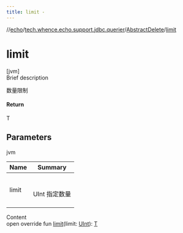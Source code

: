 ```yaml
---
title: limit -
---
```

//[echo](../../index.md)/[tech.whence.echo.support.jdbc.querier](../index.md)/[AbstractDelete](index.md)/[limit](limit.md)



# limit  
[jvm]  
Brief description  


数量限制



#### Return  


T



## Parameters  
  
jvm  
  
|  Name|  Summary| 
|---|---|
| limit| <br><br>UInt 指定数量<br><br>
  
  
Content  
open override fun [limit](limit.md)(limit: [UInt](https://kotlinlang.org/api/latest/jvm/stdlib/kotlin/-u-int/index.html)): [T](index.md)  



